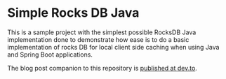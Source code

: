 # Simple Rocks DB Java

This is a sample project with the simplest possible RocksDB Java implementation done to demonstrate how ease is to do a
basic implementation of rocks DB for local client side caching when using Java and Spring Boot applications.

The blog post companion to this repository is [published at dev.to](https://dev.to/thegroo/simple-rocksdb-with-java-crash-course-20o7).
